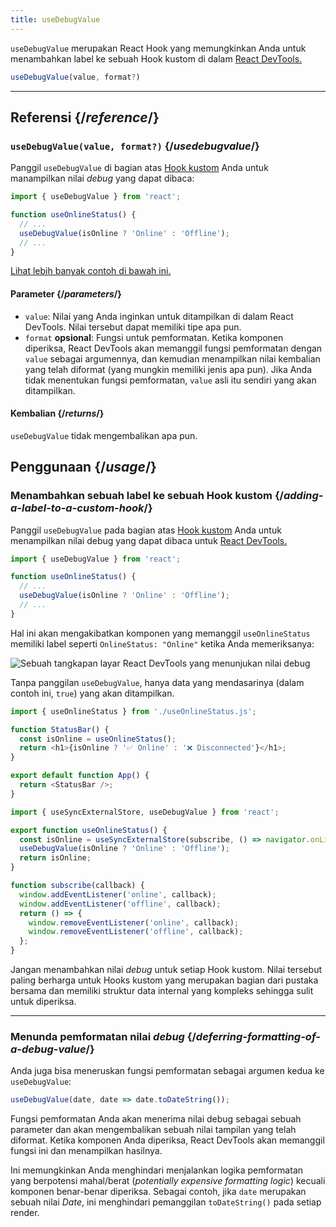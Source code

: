 ```yaml
---
title: useDebugValue
---
```


<Intro>

`useDebugValue` merupakan React Hook yang memungkinkan Anda untuk menambahkan label ke sebuah Hook kustom di dalam [React DevTools.](/learn/react-developer-tools)

```js
useDebugValue(value, format?)
```

</Intro>

<InlineToc />

---

## Referensi {/*reference*/}

### `useDebugValue(value, format?)` {/*usedebugvalue*/}

Panggil `useDebugValue` di bagian atas [Hook kustom](/learn/reusing-logic-with-custom-hooks) Anda untuk manampilkan nilai *debug* yang dapat dibaca:

```js
import { useDebugValue } from 'react';

function useOnlineStatus() {
  // ...
  useDebugValue(isOnline ? 'Online' : 'Offline');
  // ...
}
```

[Lihat lebih banyak contoh di bawah ini.](#usage)

#### Parameter {/*parameters*/}

* `value`: Nilai yang Anda inginkan untuk ditampilkan di dalam React DevTools. Nilai tersebut dapat memiliki tipe apa pun.
* `format` **opsional**: Fungsi untuk pemformatan. Ketika komponen diperiksa, React DevTools akan memanggil fungsi pemformatan dengan `value` sebagai argumennya, dan kemudian menampilkan nilai kembalian yang telah diformat (yang mungkin memiliki jenis apa pun). Jika Anda tidak menentukan fungsi pemformatan, `value` asli itu sendiri yang akan ditampilkan.

#### Kembalian {/*returns*/}

`useDebugValue` tidak mengembalikan apa pun.

## Penggunaan {/*usage*/}

### Menambahkan sebuah label ke sebuah Hook kustom {/*adding-a-label-to-a-custom-hook*/}

Panggil `useDebugValue` pada bagian atas [Hook kustom](/learn/reusing-logic-with-custom-hooks) Anda untuk menampilkan <CodeStep step={1}>nilai debug</CodeStep> yang dapat dibaca untuk [React DevTools.](/learn/react-developer-tools)

```js [[1, 5, "isOnline ? 'Online' : 'Offline'"]]
import { useDebugValue } from 'react';

function useOnlineStatus() {
  // ...
  useDebugValue(isOnline ? 'Online' : 'Offline');
  // ...
}
```

Hal ini akan mengakibatkan komponen yang memanggil  `useOnlineStatus` memiliki label seperti `OnlineStatus: "Online"` ketika Anda memeriksanya:

![Sebuah tangkapan layar React DevTools yang menunjukan nilai debug](/images/docs/react-devtools-usedebugvalue.png)

Tanpa panggilan `useDebugValue`, hanya data yang mendasarinya (dalam contoh ini, `true`) yang akan ditampilkan.

<Sandpack>

```js
import { useOnlineStatus } from './useOnlineStatus.js';

function StatusBar() {
  const isOnline = useOnlineStatus();
  return <h1>{isOnline ? '✅ Online' : '❌ Disconnected'}</h1>;
}

export default function App() {
  return <StatusBar />;
}
```

```js src/useOnlineStatus.js active
import { useSyncExternalStore, useDebugValue } from 'react';

export function useOnlineStatus() {
  const isOnline = useSyncExternalStore(subscribe, () => navigator.onLine, () => true);
  useDebugValue(isOnline ? 'Online' : 'Offline');
  return isOnline;
}

function subscribe(callback) {
  window.addEventListener('online', callback);
  window.addEventListener('offline', callback);
  return () => {
    window.removeEventListener('online', callback);
    window.removeEventListener('offline', callback);
  };
}
```

</Sandpack>

<Note>

Jangan menambahkan nilai *debug* untuk setiap Hook kustom. Nilai tersebut paling berharga untuk Hooks kustom yang merupakan bagian dari pustaka bersama dan memiliki struktur data internal yang kompleks sehingga sulit untuk diperiksa.

</Note>

---

### Menunda pemformatan nilai *debug* {/*deferring-formatting-of-a-debug-value*/}

Anda juga bisa meneruskan fungsi pemformatan sebagai argumen kedua ke `useDebugValue`:

```js [[1, 1, "date", 18], [2, 1, "date.toDateString()"]]
useDebugValue(date, date => date.toDateString());
```

Fungsi pemformatan Anda akan menerima <CodeStep step={1}>nilai debug</CodeStep> sebagai sebuah parameter dan akan mengembalikan sebuah <CodeStep step={2}>nilai tampilan yang telah diformat</CodeStep>. Ketika komponen Anda diperiksa, React DevTools akan memanggil fungsi ini dan menampilkan hasilnya.

Ini memungkinkan Anda menghindari menjalankan logika pemformatan yang berpotensi mahal/berat (*potentially expensive formatting logic*) kecuali komponen benar-benar diperiksa. Sebagai contoh, jika `date` merupakan sebuah nilai *Date*, ini menghindari pemanggilan `toDateString()` pada setiap render.
